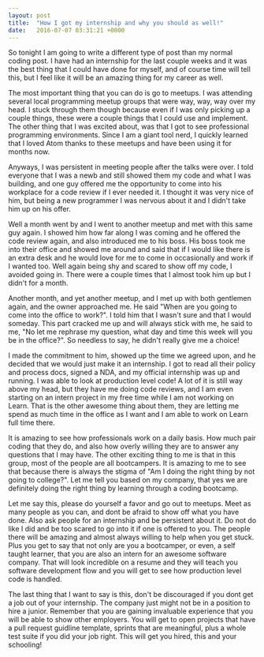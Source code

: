 ```yaml
---
layout: post
title:  "How I got my internship and why you should as well!"
date:   2016-07-07 03:31:21 +0000
---
```



So tonight I am going to write a different type of post than my normal coding post. I have had an internship for the last couple weeks and it was the best thing that I could have done for myself, and of course time will tell this, but I feel like it will be an amazing thing for my career as well.

The most important thing that you can do is go to meetups. I was attending several local programming meetup groups that were way, way, way over my head. I stuck through them though because even if I was only picking up a couple things, these were a couple things that I could use and implement. The other thing that I was excited about, was that I got to see professional programming environments. Since I am a giant tool nerd, I quickly learned that I loved Atom thanks to these meetups and have been using it for months now. 

Anyways, I was persistent in meeting people after the talks were over. I told everyone that I was a newb and still showed them my code and what I was building, and one guy offered me the opportunity to come into his workplace for a code review if I ever needed it. I thought it was very nice of him, but being a new programmer I was nervous about it and I didn't take him up on his offer.

Well a month went by and I went to another meetup and met with this same guy again. I showed him how far along I was coming and he offered the code review again, and also introduced me to his boss. His boss took me into their office and showed me around and said that if I would like there is an extra desk and he would love for me to come in occasionally and work if I wanted too. Well again being shy and scared to show off my code, I avoided going in. There were a couple times that I almost took him up but I didn't for a month.

Another month, and yet another meetup, and I met up with both gentlemen again, and the owner approached me. He said "When are you going to come into the office to work?". I told him that I wasn't sure and that I would someday. This part cracked me up and will always stick with me, he said to me, "No let me rephrase my question, what day and time this week will you be in the office?". So needless to say, he didn't really give me a choice!

I made the commitment to him, showed up the time we agreed upon, and he decided that we would just make it an internship. I got to read all their policy and process docs, signed a NDA, and my official internship was up and running. I was able to look at production level code! A lot of it is still way above my head, but they have me doing code reviews, and I am even starting on an intern project in my free time while I am not working on Learn. That is the other awesome thing about them, they are letting me spend as much time in the office as I want and I am able to work on Learn full time there. 

It is amazing to see how professionals work on a daily basis. How much pair coding that they do, and also how overly willing they are to answer any questions that I may have. The other exciting thing to me is that in this group, most of the people are all bootcampers. It is amazing to me to see that because there is always the stigma of "Am I doing the right thing by not going to college?". Let me tell you based on my company, that yes we are definitely doing the right thing by learning through a coding bootcamp.

Let me say this, please do yourself a favor and go out to meetups. Meet as many people as you can, and dont be afraid to show off what you have done. Also ask people for an internship and be persistent about it. Do not do like I did and be too scared to go into it if one is offered to you. The people there will be amazing and almost always willing to help when you get stuck. Plus you get to say that not only are you a bootcamper, or even, a self taught learner, that you are also an intern for an awesome software company. That will look incredible on a resume and they will teach you software development flow and you will get to see how production level code is handled.

The last thing that I want to say is this, don't be discouraged if you dont get a job out of your internship. The company just might not be in a position to hire a junior. Remember that you are gaining invaluable experience that you will be able to show other employers. You will get to open projects that have a pull request guidline template, sprints that are meaningful, plus a whole test suite if you did your job right. This will get you hired, this and your schooling!
